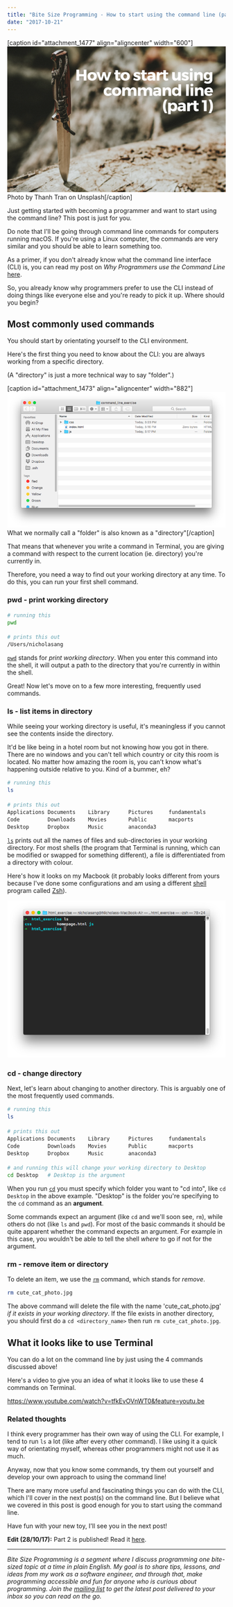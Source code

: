 ```yaml
---
title: "Bite Size Programming - How to start using the command line (part 1)"
date: "2017-10-21"
---
```


\[caption id="attachment\_1477" align="aligncenter" width="600"\]![BSP how to start using the command line nickang blog](images/BSP-how-to-start-using-the-command-line-nickang-blog.png) Photo by Thanh Tran on Unsplash\[/caption\]

Just getting started with becoming a programmer and want to start using the command line? This post is just for you.

Do note that I'll be going through command line commands for computers running macOS. If you're using a Linux computer, the commands are very similar and you should be able to learn something too.

As a primer, if you don't already know what the command line interface (CLI) is, you can read my post on _Why Programmers use the Command Line_ [here](https://www.nickang.com/why-programmers-use-command-line-interface/).

So, you already know why programmers prefer to use the CLI instead of doing things like everyone else and you're ready to pick it up. Where should you begin?

## Most commonly used commands

You should start by orientating yourself to the CLI environment.

Here's the first thing you need to know about the CLI: you are always working from a specific directory.

(A "directory" is just a more technical way to say "folder".)

\[caption id="attachment\_1473" align="aligncenter" width="882"\]![folder command line nickang blog](images/folder-command-line-nickang-blog.png) What we normally call a "folder" is also known as a "directory"\[/caption\]

That means that whenever you write a command in Terminal, you are giving a command with respect to the current location (ie. directory) you're currently in.

Therefore, you need a way to find out your working directory at any time. To do this, you can run your first shell command.

### pwd - print working directory

```sh
# running this
pwd

# prints this out
/Users/nicholasang
```

[`pwd`](https://www.mankier.com/1/pwd) stands for _print working directory_. When you enter this command into the shell, it will output a path to the directory that you're currently in within the shell.

Great! Now let's move on to a few more interesting, frequently used commands.

### ls - list items in directory

While seeing your working directory is useful, it's meaningless if you cannot see the contents inside the directory.

It'd be like being in a hotel room but not knowing how you got in there. There are no windows and you can't tell which country or city this room is located. No matter how amazing the room is, you can't know what's happening outside relative to you. Kind of a bummer, eh?

```sh
# running this
ls

# prints this out
Applications Documents    Library      Pictures     fundamentals
Code         Downloads    Movies       Public       macports
Desktop      Dropbox      Music        anaconda3
```

[`ls`](https://www.mankier.com/1/ls) prints out all the names of files and sub-directories in your working directory. For most shells (the program that Terminal is running, which can be modified or swapped for something different), a file is differentiated from a directory with colour.

Here's how it looks on my Macbook (it probably looks different from yours because I've done some configurations and am using a different [shell](https://askubuntu.com/questions/506510/what-is-the-difference-between-terminal-console-shell-and-command-line) program called [Zsh](http://ohmyz.sh/)).

![ls command line nickang blog](images/ls-command-line-nickang-blog.png)

### cd - change directory

Next, let's learn about changing to another directory. This is arguably one of the most frequently used commands.

```sh
# running this
ls

# prints this out
Applications Documents    Library      Pictures     fundamentals
Code         Downloads    Movies       Public       macports
Desktop      Dropbox      Music        anaconda3

# and running this will change your working directory to Desktop
cd Desktop   # Desktop is the argument
```

When you run [`cd`](https://www.mankier.com/n/cd) you must specify which folder you want to "cd into", like `cd Desktop` in the above example. "Desktop" is the folder you're specifying to the `cd` command as an **argument**.

Some commands expect an argument (like `cd` and we'll soon see, `rm`), while others do not (like `ls` and `pwd`). For most of the basic commands it should be quite apparent whether the command expects an argument. For example in this case, you wouldn't be able to tell the shell _where_ to go if not for the argument.

### rm - remove item or directory

To delete an item, we use the [`rm`](https://www.mankier.com/1/rm) command, which stands for _remove_.

```sh
rm cute_cat_photo.jpg
```

The above command will delete the file with the name 'cute\_cat\_photo.jpg' _if it exists in your working directory_. If the file exists in another directory, you should first do a `cd <directory_name>` then run `rm cute_cat_photo.jpg`.

## What it looks like to use Terminal

You can do a lot on the command line by just using the 4 commands discussed above!

Here's a video to give you an idea of what it looks like to use these 4 commands on Terminal.

https://www.youtube.com/watch?v=tfkEvOVnWT0&feature=youtu.be

### Related thoughts

I think every programmer has their own way of using the CLI. For example, I tend to run `ls` a lot (like after every other command). I like using it a quick way of orientating myself, whereas other programmers might not use it as much.

Anyway, now that you know some commands, try them out yourself and develop your own approach to using the command line!

There are many more useful and fascinating things you can do with the CLI, which I'll cover in the next post(s) on the command line. But I believe what we covered in this post is good enough for you to start using the command line.

Have fun with your new toy, I'll see you in the next post!

**Edit (28/10/17):** Part 2 is published! Read it [here](http://nickang.com/start-using-the-command-line-part-2).

* * *

_Bite Size Programming is a segment where I discuss programming one bite-sized topic at a time in plain English. My goal is to share tips, lessons, and ideas from my work as a software engineer, and through that, make programming accessible and fun for anyone who is curious about programming. Join the [mailing list](http://eepurl.com/c7xfID) to get the latest post delivered to your inbox so you can read on the go._
